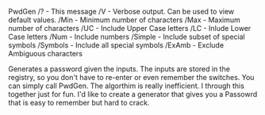 PwdGen
    /?       - This message
    /V       - Verbose output. Can be used to view default values.
    /Min     - Minimum number of characters
    /Max     - Maximum number of characters
    /UC      - Include Upper Case letters
    /LC      - Inlude Lower Case letters
    /Num     - Include numbers
    /Simple  - Include subset of special symbols
    /Symbols - Include all special symbols
    /ExAmb   - Exclude Ambiguous characters

Generates a password given the inputs. The inputs are stored in the registry,
so you don't have to re-enter or even remember the switches. You can simply call PwdGen.
The algorthim is really inefficient. I through this together just for fun.
I'd like to create a generator that gives you a Passowrd that is easy to remember but
hard to crack.